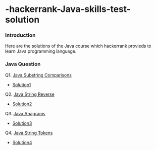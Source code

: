 # -hackerrank-Java-skills-test-solution

### Introduction
Here are the solutions of the Java course which hackerrank provieds to learn Java programming language.

### Java Question
Q1. [Java Substring Comparisons](https://www.hackerrank.com/challenges/java-string-compare/problem?isFullScreen=true)
*   [Solution1](https://github.com/mehrotrasahil/-hackerrank-Java-skills-test-solution/blob/main/Substring%20comparision)

Q2. [Java String Reverse](https://www.hackerrank.com/challenges/java-string-reverse/problem?isFullScreen=true)
*   [Solution2](https://github.com/mehrotrasahil/-hackerrank-Java-skills-test-solution/blob/main/Java%20String%20reverse)

Q3. [Java Anagrams](https://www.hackerrank.com/challenges/java-anagrams/problem?isFullScreen=true)
*   [Solution3](https://github.com/mehrotrasahil/-hackerrank-Java-skills-test-solution/blob/main/Java%20Anagrans)

Q4. [Java String Tokens](https://www.hackerrank.com/challenges/java-string-tokens/problem?isFullScreen=true)
*   [Solution4](https://github.com/mehrotrasahil/-hackerrank-Java-skills-test-solution/blob/main/Java%20String%20Tokens)

